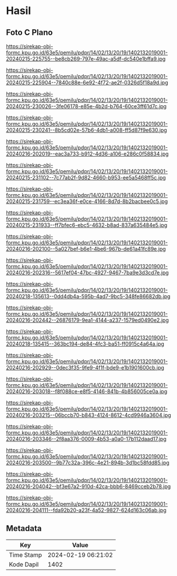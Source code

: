# Hasil

## Foto C Plano

https://sirekap-obj-formc.kpu.go.id/63e5/pemilu/pdpr/14/02/13/20/19/1402132019001-20240215-225755--be8cb269-797e-49ac-a5df-dc540e1bffa9.jpg

https://sirekap-obj-formc.kpu.go.id/63e5/pemilu/pdpr/14/02/13/20/19/1402132019001-20240215-225904--7840c88e-6e92-4f72-ae2f-0326d5f18a9d.jpg

https://sirekap-obj-formc.kpu.go.id/63e5/pemilu/pdpr/14/02/13/20/19/1402132019001-20240215-230026--3fe06178-e85e-4b2d-b764-60ce3ff61d7c.jpg

https://sirekap-obj-formc.kpu.go.id/63e5/pemilu/pdpr/14/02/13/20/19/1402132019001-20240215-230241--8b5cd02e-57b6-4db1-a008-ff5d87f9e630.jpg

https://sirekap-obj-formc.kpu.go.id/63e5/pemilu/pdpr/14/02/13/20/19/1402132019001-20240216-202019--eac3a733-b912-4d36-a106-e286c0f58834.jpg

https://sirekap-obj-formc.kpu.go.id/63e5/pemilu/pdpr/14/02/13/20/19/1402132019001-20240215-231102--7c77ab2f-9d82-4660-b953-ee5a5468ff5c.jpg

https://sirekap-obj-formc.kpu.go.id/63e5/pemilu/pdpr/14/02/13/20/19/1402132019001-20240215-231759--ec3ea36f-e0ce-4166-8d7d-8b2bacbee0c5.jpg

https://sirekap-obj-formc.kpu.go.id/63e5/pemilu/pdpr/14/02/13/20/19/1402132019001-20240215-231933--ff7bfec6-ebc5-4632-b8ad-837a635484e5.jpg

https://sirekap-obj-formc.kpu.go.id/63e5/pemilu/pdpr/14/02/13/20/19/1402132019001-20240216-202100--5a027bef-b6e1-4be6-967b-de61a41fc89e.jpg

https://sirekap-obj-formc.kpu.go.id/63e5/pemilu/pdpr/14/02/13/20/19/1402132019001-20240216-202316--5617ef04-47bc-4927-9467-7ba9e3d3cd7e.jpg

https://sirekap-obj-formc.kpu.go.id/63e5/pemilu/pdpr/14/02/13/20/19/1402132019001-20240218-135613--0dd4db4a-595b-4ad7-9bc5-348fe86682db.jpg

https://sirekap-obj-formc.kpu.go.id/63e5/pemilu/pdpr/14/02/13/20/19/1402132019001-20240216-202442--26876179-9ea1-4144-a237-1579ed0490e2.jpg

https://sirekap-obj-formc.kpu.go.id/63e5/pemilu/pdpr/14/02/13/20/19/1402132019001-20240218-135415--363bc194-de84-4fc3-ba51-ff0915c4a64a.jpg

https://sirekap-obj-formc.kpu.go.id/63e5/pemilu/pdpr/14/02/13/20/19/1402132019001-20240216-202929--0dec3f35-9fe9-4f1f-bde9-e1b1901600cb.jpg

https://sirekap-obj-formc.kpu.go.id/63e5/pemilu/pdpr/14/02/13/20/19/1402132019001-20240216-203018--f8f088ce-e8f5-4146-841b-4b856005ce0a.jpg

https://sirekap-obj-formc.kpu.go.id/63e5/pemilu/pdpr/14/02/13/20/19/1402132019001-20240216-203215--06bccb70-b843-4124-8612-4cd9946a3604.jpg

https://sirekap-obj-formc.kpu.go.id/63e5/pemilu/pdpr/14/02/13/20/19/1402132019001-20240216-203346--2f8aa376-0009-4b53-a0a0-17b112daad17.jpg

https://sirekap-obj-formc.kpu.go.id/63e5/pemilu/pdpr/14/02/13/20/19/1402132019001-20240216-203500--9b77c32a-396c-4e21-894b-3d1bc58fdd85.jpg

https://sirekap-obj-formc.kpu.go.id/63e5/pemilu/pdpr/14/02/13/20/19/1402132019001-20240216-204042--bf3e67a2-910d-42ca-bbb6-8469cceb2b78.jpg

https://sirekap-obj-formc.kpu.go.id/63e5/pemilu/pdpr/14/02/13/20/19/1402132019001-20240216-204111--fda92b20-a23f-4a52-9827-624d163c06ab.jpg


## Metadata

| Key        | Value               |
| ---------- | ------------------- |
| Time Stamp | 2024-02-19 06:21:02 |
| Kode Dapil | 1402                |



